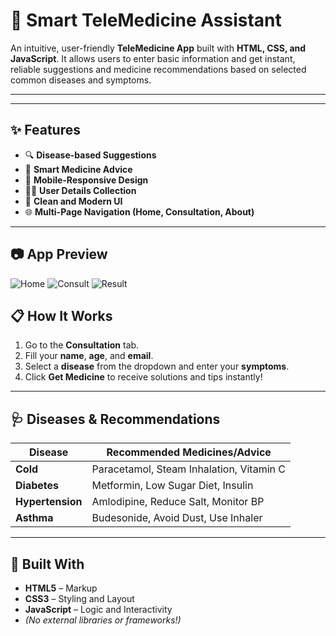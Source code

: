 # 💊 Smart TeleMedicine Assistant

An intuitive, user-friendly **TeleMedicine App** built with **HTML, CSS, and JavaScript**. It allows users to enter basic information and get instant, reliable suggestions and medicine recommendations based on selected common diseases and symptoms.

---



---

## ✨ Features

- 🔍 **Disease-based Suggestions**  
- 💊 **Smart Medicine Advice**  
- 📱 **Mobile-Responsive Design**  
- 🧑‍⚕️ **User Details Collection**  
- 🧼 **Clean and Modern UI**  
- 🌐 **Multi-Page Navigation (Home, Consultation, About)**

---

## 📷 App Preview


![Home](https://github.com/user-attachments/assets/48ea5071-8383-4f46-afc2-60720a520670)
 ![Consult](https://github.com/user-attachments/assets/8c155992-4664-4f82-8761-895c704d88a6)
  ![Result](https://github.com/user-attachments/assets/6e246c91-51ed-4a5c-a865-07c62dda20ae)
 

## 📋 How It Works

1. Go to the **Consultation** tab.  
2. Fill your **name**, **age**, and **email**.  
3. Select a **disease** from the dropdown and enter your **symptoms**.  
4. Click **Get Medicine** to receive solutions and tips instantly!

---

## 🩺 Diseases & Recommendations

| Disease      | Recommended Medicines/Advice                       |
|--------------|----------------------------------------------------|
| **Cold**         | Paracetamol, Steam Inhalation, Vitamin C             |
| **Diabetes**     | Metformin, Low Sugar Diet, Insulin                 |
| **Hypertension** | Amlodipine, Reduce Salt, Monitor BP               |
| **Asthma**       | Budesonide, Avoid Dust, Use Inhaler               |

---

## 🧱 Built With

- **HTML5** – Markup  
- **CSS3** – Styling and Layout  
- **JavaScript** – Logic and Interactivity  
- *(No external libraries or frameworks!)*

